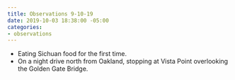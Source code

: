 ```yaml
---
title: Observations 9-10-19
date: 2019-10-03 18:38:00 -05:00
categories:
- observations
---
```


- Eating Sichuan food for the first time.
- On a night drive north from Oakland, stopping at Vista Point overlooking the Golden Gate Bridge.